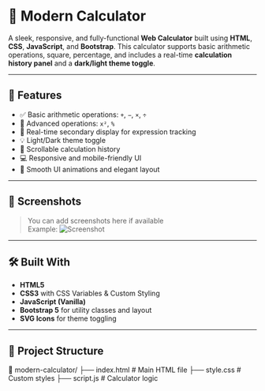 # 🔢 Modern Calculator

A sleek, responsive, and fully-functional **Web Calculator** built using **HTML**, **CSS**, **JavaScript**, and **Bootstrap**. This calculator supports basic arithmetic operations, square, percentage, and includes a real-time **calculation history panel** and a **dark/light theme toggle**.

---

## 🚀 Features

- ✅ Basic arithmetic operations: `+`, `−`, `×`, `÷`
- 🧮 Advanced operations: `x²`, `%`
- 🧠 Real-time secondary display for expression tracking
- 💡 Light/Dark theme toggle
- 📜 Scrollable calculation history
- 💻 Responsive and mobile-friendly UI
- 🎨 Smooth UI animations and elegant layout

---

## 📸 Screenshots

> You can add screenshots here if available  
> Example:
> ![Screenshot](screenshots/calculator-preview.png)

---

## 🛠️ Built With

- **HTML5**
- **CSS3** with CSS Variables & Custom Styling
- **JavaScript (Vanilla)**
- **Bootstrap 5** for utility classes and layout
- **SVG Icons** for theme toggling

---

## 📂 Project Structure

📁 modern-calculator/
├── index.html # Main HTML file
├── style.css # Custom styles
├── script.js # Calculator logic
